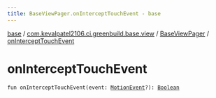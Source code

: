 ```yaml
---
title: BaseViewPager.onInterceptTouchEvent - base
---
```


[base](../../index.html) / [com.kevalpatel2106.ci.greenbuild.base.view](../index.html) / [BaseViewPager](index.html) / [onInterceptTouchEvent](./on-intercept-touch-event.html)

# onInterceptTouchEvent

`fun onInterceptTouchEvent(event: `[`MotionEvent`](https://developer.android.com/reference/android/view/MotionEvent.html)`?): `[`Boolean`](https://kotlinlang.org/api/latest/jvm/stdlib/kotlin/-boolean/index.html)